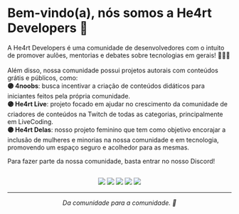 # Bem-vindo(a), nós somos a He4rt Developers 👋

A He4rt Developers é uma comunidade de desenvolvedores com o intuito de promover aulões, mentorias e debates sobre tecnologias em gerais! 👨🏻‍💻
<br>
<br>
Além disso, nossa comunidade possui projetos autorais com conteúdos grátis e públicos, como:
<br>
<b>🟣 4noobs</b>: busca incentivar a criação de conteúdos didáticos para iniciantes feitos pela própria comunidade. 
<br>
<b>🟣 He4rt Live</b>: projeto focado em ajudar no crescimento da comunidade de criadores de conteúdos na Twitch de todas as categorias, principalmente em LiveCoding.
<br>
<b>🟣 He4rt Delas</b>: nosso projeto feminino que tem como objetivo encorajar a inclusão de mulheres e minorias na nossa comunidade e em tecnologia, promovendo um espaço seguro e acolhedor para as mesmas. 


Para fazer parte da nossa comunidade, basta entrar no nosso Discord!
##

<p align="center">
  <a href="https://discord.com/invite/he4rt" target="_blank"> <img src="https://img.shields.io/badge/Discord-5865F2?style=for-the-badge&logo=discord&logoColor=white" target="_blank"></a>
  <a href="https://twitter.com/He4rtDevs" target="_blank"> <img src="https://img.shields.io/badge/Twitter-1DA1F2?style=for-the-badge&logo=twitter&logoColor=white" target="_blank"></a>
  <a href="https://instagram.com/heartdevs" target="_blank"> <img src="https://img.shields.io/badge/-Instagram-%23E4405F?style=for-the-badge&logo=instagram&logoColor=white" target="_blank"></a>
  <a href="https://www.facebook.com/groups/he4rt/" target="_blank"> <img src="https://img.shields.io/badge/Facebook-1877F2?style=for-the-badge&logo=facebook&logoColor=white" target="_blank"></a>
  <a href="https://www.linkedin.com/company/he4rt/" target="_blank"> <img src="https://img.shields.io/badge/LinkedIn-0077B5?style=for-the-badge&logo=linkedin&logoColor=white" target="_blank"></a>
</p>

---

<p align="center"><i> Da comunidade para a comunidade. 💜</i></p>
